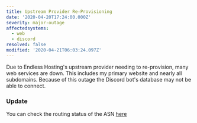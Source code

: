 ```yaml
---
title: Upstream Provider Re-Provisioning
date: '2020-04-20T17:24:00.000Z'
severity: major-outage
affectedsystems:
  - web
  - discord
resolved: false
modified: '2020-04-21T06:03:24.097Z'
---
```

Due to Endless Hosting's upstream provider needing to re-provision, many web services are down. This includes my primary
website and nearly all subdomains. Because of this outage the Discord bot's database may not be able to connect.

### Update
You can check the routing status of the ASN [here](https://stat.ripe.net/185.86.231.0%20-%20185.86.231.255?sourceapp=ripedb#tabId=routing)

<!--- language code: en -->
